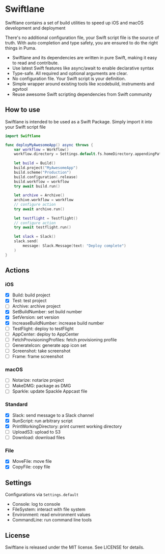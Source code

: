 # Swiftlane

Swiftlane contains a set of build utilities to speed up iOS and macOS development and deployment

There's no additional configuration file, your Swift script file is the source of truth. With auto 
completion and type safety, you are ensured to do the right things in Puma.

- Swiftlane and its dependencies are written in pure Swift, making it easy to read and contribute.
- Use latest Swift features like async/await to enable declarative syntax
- Type-safe. All required and optional arguments are clear.
- No configuration file. Your Swift script is your definition.
- Simple wrapper around existing tools like xcodebuild, instruments and agvtool
- Reuse awesome Swift scripting dependencies from Swift community

## How to use

Swiftlane is intended to be used as a Swift Package. Simply import it into your Swift script file

```swift
import Swiftlane

func deployMyAwesomeApp() async throws {
    var workflow = Workflow()
    workflow.directory = Settings.default.fs.homeDirectory.appendingPathComponent("Projects")
    
    let build = Build()
    build.project("MyAwesomeApp")
    build.scheme("Production")
    build.configuration(.release)
    build.workflow = workflow
    try await build.run()
    
    let archive = Archive()
    archive.workflow = workflow
    // configure action
    try await archive.run()
    
    let testflight = Testflight()
    // configure action
    try await testflight.run() 
    
    let slack = Slack()
    slack.send(
        message: Slack.Message(text: "Deploy complete")
    ) 
}
```

## Actions

### iOS
- [x] Build: build project
- [x] Test: test project
- [ ] Archive: archive project
- [x] SetBuildNumber: set build number
- [x] SetVersion: set version
- [x] IncreaseBuildNumber: increase build number
- [ ] TestFlight: deploy to testFlight
- [ ] AppCenter: deploy to AppCenter
- [ ] FetchProvisioningProfiles: fetch provisioning profile
- [ ] GenerateIcon: generate app icon set
- [ ] Screenshot: take screenshot
- [ ] Frame: frame screenshot

### macOS
- [ ] Notarize: notarize project
- [ ] MakeDMG: package as DMG
- [ ] Sparkle: update Spackle Appcast file

### Standard
- [x] Slack: send message to a Slack channel
- [x] RunScript: run arbitrary script
- [x] PrintWorkingDirectory: print current working directory
- [ ] UploadS3: upload to S3
- [ ] Download: download files

### File
- [x] MoveFile: move file
- [x] CopyFile: copy file

## Settings

Configurations via `Settings.default`

- Console: log to console
- FileSystem: interact with file system
- Environment: read environment values
- CommandLine: run command line tools

## License
Swiftlane is released under the MIT license. See LICENSE for details.


